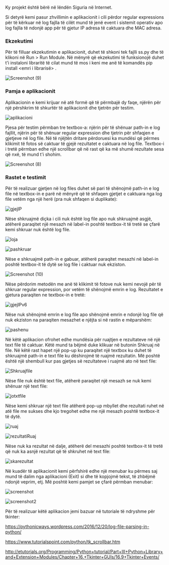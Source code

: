 Ky projekt është bërë në lëndën Siguria në Internet.

Si detyrë kemi pasur zhvillimin e aplikacionit i cili përdor regular expressions për të kërkuar në log fajlla të cilët mund të jenë event i sistemit operativ apo log fajlla të ndonjë app për të gjetur IP adresa të caktuara dhe MAC adresa.

### Ekzekutimi

Për të filluar ekzekutimin e aplikacionit, duhet të shkoni tek fajlli ss.py dhe të klikoni në Run > Run Module. Në mënyrë që ekzekutimi të funksionojë duhet t'i instaloni libraritë të cilat mund të mos i keni me anë të komandës pip install <emri i librarisë> .

![Screenshot (9)](https://user-images.githubusercontent.com/56273238/107850004-84617680-6dff-11eb-84fa-a8206962e4ae.png)

### Pamja e aplikacionit

Aplikacionin e kemi krijuar në atë formë që të përmbajë dy faqe, njërën për një përshkrim të shkurtër të aplikacionit dhe tjetrën për testim. 

![aplikacioni](https://user-images.githubusercontent.com/56273238/107849815-fafd7480-6dfd-11eb-8833-26329b16d193.JPG)

Pjesa për testim përmban tre textbox-a: njërin për të shënuar path-in e log fajllit, njërin për të shënuar regular expression dhe tjetrin për shfaqjen e gjetjeve në log file. Në të njëjtën dritare përdoruesi ka mundësi që përmes klikimit të fotos së caktuar të gjejë rezultatet e caktuara në log file. Textbox-i i tretë përmban edhe një scrollbar që në rast që ka më shumë rezultate sesa që nxë, të mund t'i shohim.

![Screenshot (8)](https://user-images.githubusercontent.com/56273238/107849852-3d26b600-6dfe-11eb-8ffb-c6ab74a2baae.png)
 
### Rastet e testimit

Për të realizuar gjetjen në log files duhet së pari të shënojmë path-in e log file në textbox-in e parë në mënyrë që të shfaqen gjetjet e caktuara nga log file vetëm nga një herë (pra nuk shfaqen si duplikate):

![gjejIP](https://user-images.githubusercontent.com/56273238/107850346-f9ce4680-6e01-11eb-8bbc-afdc6a551ecb.JPG)

Nëse shkruajmë diçka i cili nuk është log file apo nuk shkruajmë asgjë, atëherë paraqitet një mesazh në label-in poshtë textbox-it të tretë se çfarë kemi shkruar nuk është log file. 

![loja](https://user-images.githubusercontent.com/56273238/107850157-9bed2f00-6e00-11eb-9013-11181a8ebdeb.JPG)

![pashkruar](https://user-images.githubusercontent.com/56273238/107850183-db1b8000-6e00-11eb-9878-b8a05bab9746.JPG)

Nëse e shkruajmë path-in e gabuar, atëherë paraqitet mesazhi në label-in poshtë textbox-it të dytë se log file i caktuar nuk ekziston. 

![Screenshot (10)](https://user-images.githubusercontent.com/56273238/107850230-26ce2980-6e01-11eb-99af-6945f7e0eb24.png)

Nëse përdorim metodën me anë të klikimit të fotove nuk kemi nevojë për të shkruar regular expression, por vetëm të shënojmë emrin e log. Rezultatet e gjetura paraqiten ne textbox-in e tretë:

![gjejIPv6](https://user-images.githubusercontent.com/56273238/107850318-c986a800-6e01-11eb-824d-2d3d8e538df3.JPG)

Nëse nuk shënojmë emrin e log file apo shënojmë emrin e ndonjë log file që nuk ekziston na paraqiten mesazhet e njëjta si në rastin e mëparshëm:

![pashenu](https://user-images.githubusercontent.com/56273238/107850597-e02dfe80-6e03-11eb-8a1d-b741604e1be0.JPG)

Në këtë aplikacion ofrohet edhe mundësia për ruajtjen e rezultateve në një text file të caktuar. Këtë mund ta bëjmë duke klikuar në butonin Shkruaj në file. Në këtë rast hapet një pop-up ku paraqitet një textbox ku duhet të shkruajmë path-in e text file ku dëshirojmë të ruajmë rezultatin. Më poshtë është një shembull kur pas gjetjes së rezultateve i ruajmë ato në text file: 

![Shkruajfile](https://user-images.githubusercontent.com/56273238/107849534-2aab7d00-6dfc-11eb-818a-d82bd05a4cbf.JPG)

Nëse file nuk është text file, atëherë paraqitet një mesazh se nuk kemi shënuar një text file:

![jotxtfile](https://user-images.githubusercontent.com/56273238/107850624-0ce21600-6e04-11eb-9bbf-65b532835859.JPG)

Nëse kemi shkruar një text file atëherë pop-up mbyllet dhe rezultati ruhet në atë file me sukses dhe kjo tregohet edhe me një mesazh poshtë textbox-it të dytë.

![ruaj](https://user-images.githubusercontent.com/56273238/107850633-23886d00-6e04-11eb-9c4c-c496dae8d769.JPG)

![rezultatiRuaj](https://user-images.githubusercontent.com/56273238/107850641-34d17980-6e04-11eb-8018-3089f54896c8.JPG)

Nëse nuk ka rezultat në dalje, atëherë del mesazhi poshtë textbox-it të tretë që nuk ka asnjë rezultat që të shkruhet në text file:

![skarezultat](https://user-images.githubusercontent.com/56273238/107849667-1b78ff00-6dfd-11eb-9737-052c97e142ca.JPG)

Në kuadër të aplikacionit kemi përfshirë edhe një menubar ku përmes saj mund të dalim nga aplikacioni (Exit) si dhe të kopjojmë tekst, të zhbëjmë ndonjë veprim, etj.
Më poshtë kemi pamjet se çfarë përmban menubar:

![screenshot](https://user-images.githubusercontent.com/56273238/107850702-a3163c00-6e04-11eb-9401-8675da30e07b.png)

![screenshot2](https://user-images.githubusercontent.com/56273238/107850715-b45f4880-6e04-11eb-8e35-ea05e33922a9.png)


Për të realizuar këtë aplikacion jemi bazuar në tutoriale të ndryshme për tkinter:

https://pythonicways.wordpress.com/2016/12/20/log-file-parsing-in-python/

https://www.tutorialspoint.com/python/tk_scrollbar.htm

http://etutorials.org/Programming/Python+tutorial/Part+III+Python+Library+and+Extension+Modules/Chapter+16.+Tkinter+GUIs/16.9+Tkinter+Events/
